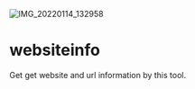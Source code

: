 ![IMG_20220114_132958](https://user-images.githubusercontent.com/90603785/149472281-24193e22-b6c2-4547-b6ad-ff3146259a76.jpg)
# websiteinfo
Get get website and url information by this tool.

